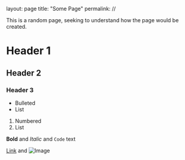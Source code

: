 layout: page
title: "Some Page"
permalink: //

This is a random page, seeking to understand how the page would be created.

# Header 1
## Header 2
### Header 3

- Bulleted
- List

1. Numbered
2. List

**Bold** and _Italic_ and `Code` text

[Link](url) and ![Image](src)
